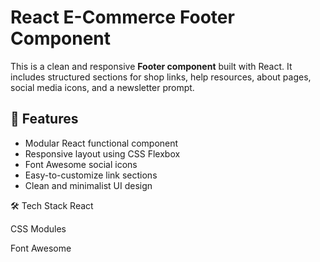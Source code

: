 # React E-Commerce Footer Component

This is a clean and responsive **Footer component** built with React. It includes structured sections for shop links, help resources, about pages, social media icons, and a newsletter prompt.

## 🧩 Features

- Modular React functional component
- Responsive layout using CSS Flexbox
- Font Awesome social icons
- Easy-to-customize link sections
- Clean and minimalist UI design

🛠️ Tech Stack
React

CSS Modules

Font Awesome

